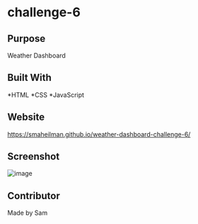 # challenge-6

## Purpose
Weather Dashboard

## Built With
*HTML
*CSS
*JavaScript

## Website
https://smaheilman.github.io/weather-dashboard-challenge-6/

## Screenshot
![image](https://user-images.githubusercontent.com/88754114/135959085-0df96b6f-4e49-40fb-860d-e7f3c2c073ee.png)

## Contributor
Made by Sam

